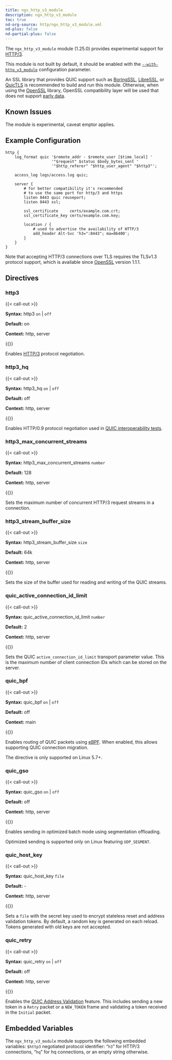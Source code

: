 ```yaml
---
title: ngx_http_v3_module
description: ngx_http_v3_module
toc: true
nd-org-source: http/ngx_http_v3_module.xml
nd-plus: false
nd-partial-plus: false
---
```



<!--
      ********************************************************************************
      🛑 WARNING: AUTOGENERATED FILE - DO NOT EDIT 🛑 This Markdown file was
      automatically generated from the source XML documentation. Any manual
      changes made directly to this file will be overwritten. To request or
      suggest changes, please edit the source XML files instead.
      https://github.com/nginx/nginx.org/tree/main/xml/en
      ********************************************************************************
      -->


The `ngx_http_v3_module` module (1.25.0) provides
experimental support for
[HTTP/3](https://datatracker.ietf.org/doc/html/rfc9114).

This module is not built by default, it should be enabled with the
[`--with-http_v3_module`](/nginx/module-reference/../configure#http_v3_module)
configuration parameter.

An SSL library that provides QUIC support
such as
[BoringSSL](https://boringssl.googlesource.com/boringssl),
[LibreSSL](https://www.libressl.org), or
[QuicTLS](https://github.com/quictls/openssl)
is recommended to build and run this module.
Otherwise,
when using the [OpenSSL](https://openssl.org) library,
OpenSSL compatibility layer will be used that does not support
[early data](/nginx/module-reference/http/ngx_http_ssl_module#ssl_early_data).
## Known Issues


The module is experimental, caveat emptor applies.
## Example Configuration


```nginx
http {
    log_format quic '$remote_addr - $remote_user [$time_local] '
                    '"$request" $status $body_bytes_sent '
                    '"$http_referer" "$http_user_agent" "$http3"';

    access_log logs/access.log quic;

    server {
        # for better compatibility it's recommended
        # to use the same port for http/3 and https
        listen 8443 quic reuseport;
        listen 8443 ssl;

        ssl_certificate     certs/example.com.crt;
        ssl_certificate_key certs/example.com.key;

        location / {
            # used to advertise the availability of HTTP/3
            add_header Alt-Svc 'h3=":8443"; ma=86400';
        }
    }
}

```


Note that accepting HTTP/3 connections over TLS requires
the TLSv1.3 protocol support, which is available since
[OpenSSL](http://www.openssl.org) version 1.1.1.
## Directives

### http3

{{< call-out >}}

**Syntax:** http3 `on` | `off`

**Default:** on

**Context:** http, server


{{</call-out>}}


Enables
[HTTP/3](https://datatracker.ietf.org/doc/html/rfc9114)
protocol negotiation.
### http3_hq

{{< call-out >}}

**Syntax:** http3_hq `on` | `off`

**Default:** off

**Context:** http, server


{{</call-out>}}


Enables HTTP/0.9 protocol negotiation
used in
[QUIC
interoperability tests](https://github.com/marten-seemann/quic-interop-runner).
### http3_max_concurrent_streams

{{< call-out >}}

**Syntax:** http3_max_concurrent_streams `number`

**Default:** 128

**Context:** http, server


{{</call-out>}}


Sets the maximum number of concurrent HTTP/3 request streams
in a connection.
### http3_stream_buffer_size

{{< call-out >}}

**Syntax:** http3_stream_buffer_size `size`

**Default:** 64k

**Context:** http, server


{{</call-out>}}


Sets the size of the buffer used for reading and writing of the
QUIC streams.
### quic_active_connection_id_limit

{{< call-out >}}

**Syntax:** quic_active_connection_id_limit `number`

**Default:** 2

**Context:** http, server


{{</call-out>}}


Sets the
QUIC `active_connection_id_limit` transport parameter value.
This is the maximum number of client connection IDs
which can be stored on the server.
### quic_bpf

{{< call-out >}}

**Syntax:** quic_bpf `on` | `off`

**Default:** off

**Context:** main


{{</call-out>}}


Enables routing of QUIC packets using
[eBPF](https://ebpf.io/).
When enabled, this allows supporting QUIC connection migration.

The directive is only supported on Linux 5.7+.
### quic_gso

{{< call-out >}}

**Syntax:** quic_gso `on` | `off`

**Default:** off

**Context:** http, server


{{</call-out>}}


Enables sending in optimized batch mode
using segmentation offloading.

Optimized sending is supported only on Linux
featuring `UDP_SEGMENT`.
### quic_host_key

{{< call-out >}}

**Syntax:** quic_host_key `file`

**Default:** -

**Context:** http, server


{{</call-out>}}


Sets a `file` with the secret key used to encrypt
stateless reset and address validation tokens.
By default, a random key is generated on each reload.
Tokens generated with old keys are not accepted.
### quic_retry

{{< call-out >}}

**Syntax:** quic_retry `on` | `off`

**Default:** off

**Context:** http, server


{{</call-out>}}


Enables the
[QUIC
Address Validation](https://datatracker.ietf.org/doc/html/rfc9000#name-address-validation) feature.
This includes sending a new token in a `Retry` packet
or a `NEW_TOKEN` frame
and
validating a token received in the `Initial` packet.
## Embedded Variables


The `ngx_http_v3_module` module
supports the following embedded variables:
`$http3`
negotiated protocol identifier:
“`h3`” for HTTP/3 connections,
“`hq`” for hq connections,
or an empty string otherwise.
